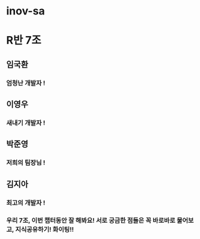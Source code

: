 # inov-sa

# R반 7조

## 임국환
### 엄청난 개발자 !
## 이영우
### 새내기 개발자 !
## 박준영
### 저희의 팀장님 !
## 김지아
### 최고의 개발자 !
### 우리 7조, 이번 챕터동안 잘 해봐요! 서로 궁금한 점들은 꼭 바로바로 물어보고, 지식공유하기! 화이팅!!


